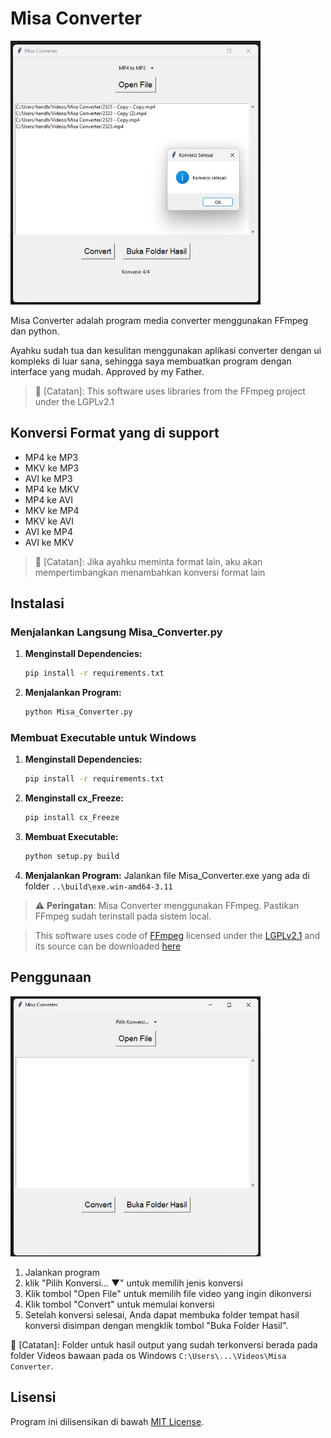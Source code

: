 # Misa Converter
<img src="Screenshot.png" width="400">

Misa Converter adalah program media converter menggunakan FFmpeg dan python.

Ayahku sudah tua dan kesulitan menggunakan aplikasi converter dengan ui kompleks di luar sana, sehingga saya membuatkan program dengan interface yang mudah. Approved by my Father.

>📝 [Catatan]: This software uses libraries from the FFmpeg project under the LGPLv2.1
## Konversi Format yang di support
* MP4 ke MP3
* MKV ke MP3
* AVI ke MP3
* MP4 ke MKV
* MP4 ke AVI
* MKV ke MP4
* MKV ke AVI
* AVI ke MP4
* AVI ke MKV

>📝 [Catatan]: Jika ayahku meminta format lain, aku akan mempertimbangkan menambahkan konversi format lain


## Instalasi

### Menjalankan Langsung Misa_Converter.py

1. **Menginstall Dependencies:**
    ```bash
    pip install -r requirements.txt
    ```

2. **Menjalankan Program:**
    ```bash
    python Misa_Converter.py
    ```

### Membuat Executable untuk Windows

1. **Menginstall Dependencies:**
    ```bash
    pip install -r requirements.txt
    ```

2. **Menginstall cx_Freeze:**
    ```bash
    pip install cx_Freeze
    ```

3. **Membuat Executable:**
    ```bash
    python setup.py build
    ```
    
4. **Menjalankan Program:**
    Jalankan file Misa_Converter.exe yang ada di folder `..\build\exe.win-amd64-3.11`


>⚠️ **Peringatan**: Misa Converter menggunakan FFmpeg. Pastikan FFmpeg sudah terinstall pada sistem local.

>This software uses code of <a href=http://ffmpeg.org>FFmpeg</a> licensed under the <a href=http://www.gnu.org/licenses/old-licenses/lgpl-2.1.html>LGPLv2.1</a> and its source can be downloaded <a href=link_to_your_sources>here</a>

## Penggunaan
<img src="Screenshot_2.png" width="400">

1. Jalankan program
2. klik "Pilih Konversi... ▼" untuk memilih jenis konversi
2. Klik tombol "Open File" untuk memilih file video yang ingin dikonversi 
3. Klik tombol "Convert" untuk memulai konversi
4. Setelah konversi selesai, Anda dapat membuka folder tempat hasil konversi disimpan dengan mengklik tombol "Buka Folder Hasil".

📝 [Catatan]: Folder untuk hasil output yang sudah terkonversi berada pada folder Videos bawaan pada os Windows `C:\Users\...\Videos\Misa Converter`.

## Lisensi

Program ini dilisensikan di bawah [MIT License](LICENSE).






